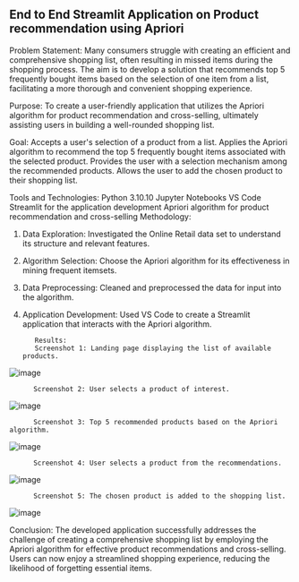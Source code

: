 ##  End to End Streamlit Application on Product recommendation using Apriori

Problem Statement:
            Many consumers struggle with creating an efficient and comprehensive shopping list, often resulting in missed 
                items during the shopping process. The aim is to develop a solution that recommends top 5 frequently bought
                items based on the selection of one item from a list, facilitating a more thorough and convenient shopping experience.

Purpose:
             To create a user-friendly application that utilizes the Apriori algorithm for product recommendation and cross-selling,
                 ultimately assisting users in building a well-rounded shopping list.

Goal:
             Accepts a user's selection of a product from a list.
             Applies the Apriori algorithm to recommend the top 5 frequently bought items associated with the selected product.
             Provides the user with a selection mechanism among the recommended products.
             Allows the user to add the chosen product to their shopping list.

Tools and Technologies:
Python 3.10.10
Jupyter Notebooks
VS Code
Streamlit for the application development
Apriori algorithm for product recommendation and cross-selling
Methodology:
1. Data Exploration:
Investigated the Online Retail data set to understand its structure and relevant features.

2. Algorithm Selection:
Choose the Apriori algorithm for its effectiveness in mining frequent itemsets.

3. Data Preprocessing:
Cleaned and preprocessed the data for input into the algorithm.

4. Application Development:
Used VS Code to create a Streamlit application that interacts with the Apriori algorithm.

          Results:
          Screenshot 1: Landing page displaying the list of available products.                    
  ![image](https://aishwaryabhanage.github.io/images/overall_recommendationapp.PNG)
              
              
          Screenshot 2: User selects a product of interest.
  ![image](https://aishwaryabhanage.github.io/images/product_selection.PNG)
  
          Screenshot 3: Top 5 recommended products based on the Apriori algorithm.
  ![image](https://aishwaryabhanage.github.io/images/recommended_products.PNG)
               
          Screenshot 4: User selects a product from the recommendations.
  ![image](https://aishwaryabhanage.github.io/images/additiontolist.PNG)
               
          Screenshot 5: The chosen product is added to the shopping list.
  ![image](https://aishwaryabhanage.github.io/images/added_recommendationtolist.PNG)           
     
Conclusion:
        The developed application successfully addresses the challenge of creating a comprehensive shopping list 
        by employing the Apriori algorithm for effective product recommendations and cross-selling. Users can 
        now enjoy a streamlined shopping experience, reducing the likelihood of forgetting essential items.
     
